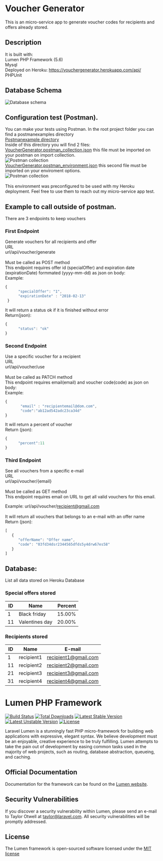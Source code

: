 
# Voucher Generator

This is an micro-service app to generate voucher codes for recipients and offers already stored.

## Description <br>

It is built with: <br>
Lumen PHP Framework (5.6) <br>
Mysql <br>
Deployed on Heroku: https://vouchergenerator.herokuapp.com/api/ <br>
PHPUnit <br>

## Database Schema

![Database schema](/docs/DatabaseVoucherGenerator.png)


## Configuration test (Postman). <br>

You can make your tests using Postman. In the root project folder you can find a postmanexamples directory  <br>
[Postmanexample directory](https://github.com/juliano-barros/vouchergenerator/tree/master/postmanexamples) <br>
Inside of this directory you will find 2 files: <br>
[VoucherGenerator.postman_collection.json](https://github.com/juliano-barros/vouchergenerator/blob/master/postmanexamples/VoucherGenerator.postman_collection.json) this file must be imported on your postman on import collection. <br>
![Postman collection](/docs/postmanCollection.png)<br>
[VoucherGenerator.postman_environment.json](https://github.com/juliano-barros/vouchergenerator/blob/master/postmanexamples/VoucherGenerator.postman_environment.json) this second file must be imported on your enviroment options. <br>
![Postman collection](/docs/postmanEnviroment.png) <br><br>
This environment was preconfigured to be used with my Heroku deployment. Feel free to use them to reach out my micro-service app test.

## Example to call outside of postman. <br>

There are 3 endpoints to keep vouchers <br>

### First Endpoint <br>
Generate vouchers for all recipients and offer <br>
URL<br>
url/api/voucher/generate <br> <br>
Must be called as POST method <br>
This endpoint requires offer id (specialOffer) and expiration date (expirationDate) formmated (yyyy-mm-dd) as json on body:<br>
Example: 
```javascript
{ 
      "specialOffer": "1", 
      "expirationDate" : "2018-02-13" 
 } 
```
It will return a status ok if it is finished without error <br>
Return(json): <br>
```javascript
{ 
      "status": "ok"
} 
```

### Second Endpoint <br>
Use a specific voucher for a recipient <br>
URL<br>
url/api/voucher/use <br> <br>
Must be called as PATCH method <br>
This endpoint requires email(email) and voucher code(code) as json on body:<br> 
Example: 
```javascript
{ 
       "email" : "recipientemail@dom.com", 
       "code":"ab12ad542adc23ca34d" 
}
```
It will return a percent of voucher <br>
Return (json):<br>
```javascript
{
      "percent":11 
} 
```

### Third Endpoint <br>
See all vouchers from a specific e-mail<br>
URL<br>
url/api/voucher/{email} <br> <br>
Must be called as GET method <br>
This endpoint requires email on URL to get all valid vouchers for this email. <br>

Example: url/api/voucher/recipient@gmail.com <br><br>
It will return all vouchers that belongs to an e-mail with an offer name <br>
Return (json): <br> 
```javascript
[ 
   {
      "offerName": "Offer name",
      "code": "03fd34dsr2344565dfds5y4drw67es58"
   }
]
 ```

## Database:

List all data stored on Heroku Database

### Special offers stored

ID|Name   | Percent
--|-------|--------:
1|Black friday| 15.00%
11|Valentines day|20.00%


### Recipients stored

ID| Name      | E-mail
--|----------|----------
1|recipient1|recipient1@gmail.com
11|recipient2|recipient2@gmail.com
21|recipient3|recipient3@gmail.com
31|recipient4|recipient4@gmail.com




# Lumen PHP Framework

[![Build Status](https://travis-ci.org/laravel/lumen-framework.svg)](https://travis-ci.org/laravel/lumen-framework)
[![Total Downloads](https://poser.pugx.org/laravel/lumen-framework/d/total.svg)](https://packagist.org/packages/laravel/lumen-framework)
[![Latest Stable Version](https://poser.pugx.org/laravel/lumen-framework/v/stable.svg)](https://packagist.org/packages/laravel/lumen-framework)
[![Latest Unstable Version](https://poser.pugx.org/laravel/lumen-framework/v/unstable.svg)](https://packagist.org/packages/laravel/lumen-framework)
[![License](https://poser.pugx.org/laravel/lumen-framework/license.svg)](https://packagist.org/packages/laravel/lumen-framework)

Laravel Lumen is a stunningly fast PHP micro-framework for building web applications with expressive, elegant syntax. We believe development must be an enjoyable, creative experience to be truly fulfilling. Lumen attempts to take the pain out of development by easing common tasks used in the majority of web projects, such as routing, database abstraction, queueing, and caching.

## Official Documentation

Documentation for the framework can be found on the [Lumen website](http://lumen.laravel.com/docs).

## Security Vulnerabilities

If you discover a security vulnerability within Lumen, please send an e-mail to Taylor Otwell at taylor@laravel.com. All security vulnerabilities will be promptly addressed.

## License

The Lumen framework is open-sourced software licensed under the [MIT license](http://opensource.org/licenses/MIT)
